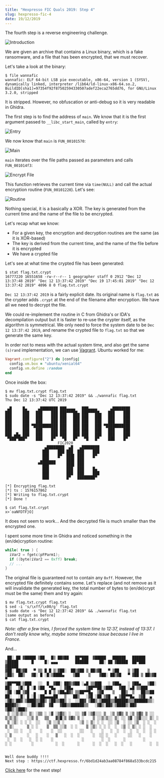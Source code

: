 ```yaml
---
title: "Hexpresso FIC Quals 2019: Step 4"
slug: hexpresso-fic-4
date: 19/12/2019
---
```


The fourth step is a reverse engineering challenge.

![Introduction](/assets/hexpresso-fic-quals/step4/intro.png)

We are given an archive that contains a Linux binary, which is a fake
ransomware, and a file that has been encrypted, that we must recover.

Let's take a look at the binary:

```
$ file wannafic
wannafic: ELF 64-bit LSB pie executable, x86-64, version 1 (SYSV), dynamically linked, interpreter /lib64/ld-linux-x86-64.so.2, BuildID[sha1]=97354f92f87502594330507adef22eca2765dd76, for GNU/Linux 3.2.0, stripped
```

It is stripped. However, no obfuscation or anti-debug so it is very
readable in Ghidra.

The first step is to find the address of `main`. We know that it is the first
argument passed to `__libc_start_main`, called by `entry`:

![Entry](/assets/hexpresso-fic-quals/step4/entry.png)

We now know that `main` is `FUN_00101570`:

![Main](/assets/hexpresso-fic-quals/step4/main.png)

`main` iterates over the file paths passed as parameters and calls
`FUN_001014f3`:

![Encrypt File](/assets/hexpresso-fic-quals/step4/encrypt_file.png)

This function retrieves the current time via `time(NULL)` and call the actual
encryption routine (`FUN_00101220`). Let's see:

![Routine](/assets/hexpresso-fic-quals/step4/routine.png)

Nothing special, it is a basically a XOR. The key is generated from the
current time and the name of the file to be encrypted.

Let's recap what we know:

* For a given key, the encryption and decryption routines are the same (as it is
XOR-based)
* The key is derived from the current time, and the name of the file before
it is encrypted
* We have a crypted file

Let's see at what time the crypted file has been generated:

```
$ stat flag.txt.crypt
16777220 16551658 -rw-r--r-- 1 geographer staff 0 2912 "Dec 12 13:37:48 2019" "Dec 12 13:37:42 2019" "Dec 19 17:45:01 2019" "Dec 12 13:37:42 2019" 4096 8 0 flag.txt.crypt
```

`Dec 12 13:37:42 2019` is a fairly explicit date. Its original name is
`flag.txt` as the crypter adds `.crypt` at the end of the filename after
encryption. We have all we need to decrypt the file.

We could re-implement the routine in C from Ghidra's or IDA's decompilation
output but it is faster to re-use the crypter itself, as the algorithm is
symmetrical. We only need to force the system date to be `Dec 12 13:37:42
2019`, and rename the crypted file to `flag.txt` so that we generate the same
key.

In order not to mess with the actual system time, and also get the same
`(s)rand` implementation, we can use [Vagrant](https://www.vagrantup.com/).
Ubuntu worked for me:

```ruby
Vagrant.configure("2") do |config|
  config.vm.box = "ubuntu/xenial64"
  config.vm.define :random
end
```

Once inside the box:

```
$ mv flag.txt.crypt flag.txt
$ sudo date -s "Dec 12 13:37:42 2019" && ./wannafic flag.txt
Thu Dec 12 13:37:42 UTC 2019

 ▄█     █▄     ▄████████ ███▄▄▄▄   ███▄▄▄▄      ▄████████
███     ███   ███    ███ ███▀▀▀██▄ ███▀▀▀██▄   ███    ███
███     ███   ███    ███ ███   ███ ███   ███   ███    ███
███     ███   ███    ███ ███   ███ ███   ███   ███    ███
███     ███ ▀███████████ ███   ███ ███   ███ ▀███████████
███     ███   ███    ███ ███   ███ ███   ███   ███    ███
███ ▄█▄ ███   ███    ███ ███   ███ ███   ███   ███    ███
 ▀███▀███▀    ███    █▀   ▀█   █▀   ▀█   █▀    ███    █▀
                        FIC2020
                  ▄████████  ▄█   ▄████████
                 ███    ███ ███  ███    ███
                 ███    █▀  ███▌ ███    █▀
                ▄███▄▄▄     ███▌ ███
               ▀▀███▀▀▀     ███▌ ███
                 ███        ███  ███    █▄
                 ███        ███  ███    ███
                 ███        █▀   ████████▀

[*] Encrypting flag.txt
[*] ts : 1576157862
[*] Writing to flag.txt.crypt
[*] Done !

$ cat flag.txt.crypt
x>`oaNFDTF}O]
```

It does not seem to work... And the decrypted file is much smaller than
the encrypted one.

I spent some more time in Ghidra and noticed something in the (en/de)cryption
routine:

```c
while( true ) {
  iVar2 = fgetc(pFParm1);
  if ((byte)iVar2 == 0xff) break;
  // ...
}
```

The original file is guaranteed not to contain any `0xff`. However, the
encrypted file definitely contains some. Let's replace (and not remove as it
will invalidate the generated key, the total number of bytes to (en/de)crypt
must be the same) them and try again:

```
$ mv flag.txt.crypt flag.txt
$ sed -i 's/\xff/\x00/g' flag.txt
$ sudo date -s "Dec 12 12:37:42 2019" && ./wannafic flag.txt
[same output as before]
$ cat flag.txt.crypt
```

*Note: after a few tries, I forced the system time to 12:37, instead of 13:37.
I don't really know why, maybe some timezone issue because I live in France.*

And...

```
 ██░ ██ ▓█████ ▒██   █▒ ██▓██   ██▀███  ▓█████   ██████   ██████  ▒█████      █     █░ ▄▄▄        ██████     ██░ ██ ▓█████  ██▀███  ▓█████
▓██░ ██▒▓█   ▀ ▒▒ █ █ ▒░▓██░  ██▒▓██ ▒ ██▒▓█   ▀ ▒██    ▒ ▒██    ▒ ▒██▒  ██▒   ▓█░ █ ░█░▒████▄    ▒██    ▒    ▓██░ ██▒▓█   ▀ ▓██ ▒ ██▒▓█   ▀
▒██▀▀██░▒███   ░░  █  ▓██░ ██▓▒▓██ ░▄█ ▒▒███   ░ ▓██▄   ░ ▓██▄   ▒██░  ██▒   ▒█░ █ ░█ ▒██  ▀█▄  ░ ▓██▄      ▒██▀▀██░▒███   ▓██ ░▄█ ▒▒███
░▓█ ░██ ▒▓█  ▄    █ █ ▒ ▒██▄█▓▒ ▒▒██▀▀█▄  ▒▓█    ▒   ██▒  ▒   ██▒▒██   ██░   ░█░ █ ░█ ░██▄▄▄▄██   ▒   ██▒   ░▓█ ░██ ▒▓█  ▄ ▒██▀▀█▄  ▒▓█  ▄
░▓█▒░██▓░▒████▒▒██▒ ▒██▒▒██▒ ░  ░░██▓ ▒██▒░▒████▒▒██████▒▒▒██████▒▒░ ████▓▒░   ░░██▒██▓  ▓█   ▓██▒▒██████▒▒   ░▓█▒░██▓░▒████▒░██▓ ▒██▒░▒███▒
 ▒ ░░▒░▒░░ ▒░ ░▒▒ ░ ░▓ ░▒▓▒░ ░  ░░ ▒▓ ░▒▓░░░ ▒  ░▒ ▒▓▒ ▒ ░▒ ▒▓▒ ▒ ░░ ▒░▒░▒░    ░░▒ ▒   ▒▒   ▓▒█░▒ ▒▓▒ ▒ ░    ▒ ░░▒░▒░░ ▒░ ░░ ▒▓ ░▒▓░░░ ▒░ ░
 ▒ ░▒░ ░ ░ ░  ░░   ░▒ ░░▒ ░       ░▒ ░ ▒░ ░ ░  ░░ ░▒  ░ ░░ ░▒  ░ ░  ░ ▒ ▒░      ▒ ░ ░    ▒  ▒▒ ░░▒  ░ ░    ▒ ░▒░ ░ ░ ░  ░  ░▒ ░ ▒░ ░ ░  ░
 ░  ░░ ░   ░    ░    ░  ░░        ░░   ░    ░   ░  ░  ░  ░  ░  ░  ░ ░ ░ ▒       ░   ░    ░   ▒   ░  ░  ░      ░  ░░ ░   ░     ░░   ░    ░
 ░  ░  ░   ░  ░ ░    ░             ░        ░  ░      ░        ░      ░ ░         ░          ░  ░      ░      ░  ░  ░   ░  ░   ░        ░  ░


Well done buddy !!!!
Next step : https://ctf.hexpresso.fr/6bd1d24ab3aa08784f868a533bcdc215
```

[Click here](/posts/hexpresso-fic-5) for the next step!